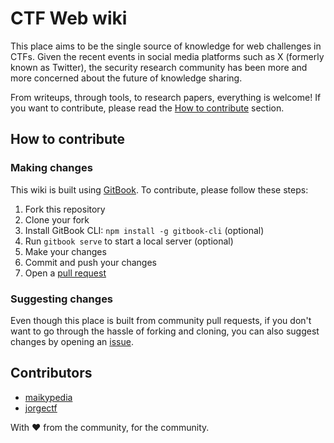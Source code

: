 # CTF Web wiki

This place aims to be the single source of knowledge for web challenges in CTFs. Given the recent events in social media platforms such as X (formerly known as Twitter), the security research community has been more and more concerned about the future of knowledge sharing.

From writeups, through tools, to research papers, everything is welcome! If you want to contribute, please read the [How to contribute](#how-to-contribute) section.

## How to contribute

### Making changes

This wiki is built using [GitBook](https://www.gitbook.com/). To contribute, please follow these steps:
1. Fork this repository
2. Clone your fork
3. Install GitBook CLI: `npm install -g gitbook-cli` (optional)
4. Run `gitbook serve` to start a local server (optional)
5. Make your changes
6. Commit and push your changes
7. Open a [pull request](https://docs.github.com/en/pull-requests/collaborating-with-pull-requests/proposing-changes-to-your-work-with-pull-requests/about-pull-requests)

### Suggesting changes

Even though this place is built from community pull requests, if you don't want to go through the hassle of forking and cloning, you can also suggest changes by opening an [issue]().

## Contributors

- [maikypedia]()
- [jorgectf](https://twitter.com/jorge_ctf)

With ❤️ from the community, for the community.